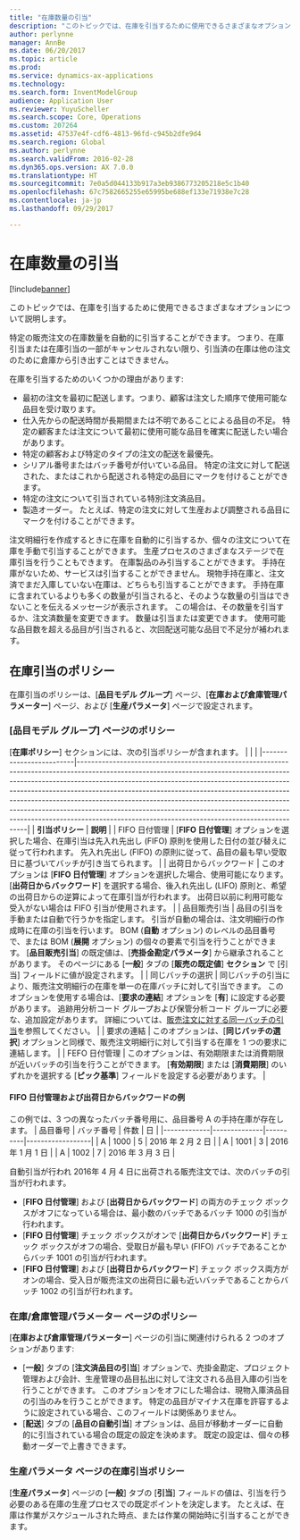 ```yaml
---
title: "在庫数量の引当"
description: "このトピックでは、在庫を引当するために使用できるさまざまなオプションについて説明します。"
author: perlynne
manager: AnnBe
ms.date: 06/20/2017
ms.topic: article
ms.prod: 
ms.service: dynamics-ax-applications
ms.technology: 
ms.search.form: InventModelGroup
audience: Application User
ms.reviewer: YuyuScheller
ms.search.scope: Core, Operations
ms.custom: 207264
ms.assetid: 47537e4f-cdf6-4813-96fd-c945b2dfe9d4
ms.search.region: Global
ms.author: perlynne
ms.search.validFrom: 2016-02-28
ms.dyn365.ops.version: AX 7.0.0
ms.translationtype: HT
ms.sourcegitcommit: 7e0a5d044133b917a3eb9386773205218e5c1b40
ms.openlocfilehash: 67c7582665255e65995be688ef133e71938e7c28
ms.contentlocale: ja-jp
ms.lasthandoff: 09/29/2017

---
```


# <a name="reserve-inventory-quantities"></a>在庫数量の引当

[!include[banner](../includes/banner.md)]


このトピックでは、在庫を引当するために使用できるさまざまなオプションについて説明します。

特定の販売注文の在庫数量を自動的に引当することができます。 つまり、在庫引当または在庫引当の一部がキャンセルされない限り、引当済の在庫は他の注文のために倉庫から引き出すことはできません。

在庫を引当するためのいくつかの理由があります:
-   最初の注文を最初に配送します。つまり、顧客は注文した順序で使用可能な品目を受け取ります。
-   仕入先からの配送時間が長期間または不明であることによる品目の不足。 特定の顧客または注文について最初に使用可能な品目を確実に配送したい場合があります。
-   特定の顧客および特定のタイプの注文の配送を最優先。
-   シリアル番号またはバッチ番号が付いている品目。 特定の注文に対して配送された、またはこれから配送される特定の品目にマークを付けることができます。
-   特定の注文について引当されている特別注文済品目。
-   製造オーダー。 たとえば、特定の注文に対して生産および調整される品目にマークを付けることができます。

注文明細行を作成するときに在庫を自動的に引当するか、個々の注文について在庫を手動で引当することができます。 生産プロセスのさまざまなステージで在庫引当を行うこともできます。 在庫製品のみ引当することができます。 手持在庫がないため、サービスは引当することができません。 現物手持在庫と、注文済でまだ入庫していない在庫は、どちらも引当することができます。 手持在庫に含まれているよりも多くの数量が引当されると、そのような数量の引当はできないことを伝えるメッセージが表示されます。 この場合は、その数量を引当するか、注文済数量を変更できます。 数量は引当または変更できます。 使用可能な品目数を超える品目が引当されると、次回配送可能な品目で不足分が補われます。

## <a name="inventory-reservation-policies"></a>在庫引当のポリシー
在庫引当のポリシーは、[**品目モデル グループ**] ページ、[**在庫および倉庫管理パラメーター**] ページ、および [**生産パラメータ**] ページで設定されます。
### <a name="policies-on-the-item-model-groups-page"></a>[品目モデル グループ] ページのポリシー

[**在庫ポリシー**] セクションには、次の引当ポリシーが含まれます。
|                         |                                                                                                                                                                                                                                                                                                                                                                                                                                                                                                                                                    |
|-------------------------|----------------------------------------------------------------------------------------------------------------------------------------------------------------------------------------------------------------------------------------------------------------------------------------------------------------------------------------------------------------------------------------------------------------------------------------------------------------------------------------------------------------------------------------------------|
| **引当ポリシー**  | **説明**                                                                                                                                                                                                                                                                                                                                                                                                                                                                                                                                    |
| FIFO 日付管理    | [**FIFO 日付管理**] オプションを選択した場合、在庫引当は先入れ先出し (FIFO) 原則を使用した日付の並び替えに従って行われます。 先入れ先出し (FIFO) の原則に従って、品目の最も早い受取日に基づいてバッチが引き当てられます。                                                                                                                                                                                                                                                                       |
| 出荷日からバックワード | このオプションは [**FIFO 日付管理**] オプションを選択した場合、使用可能になります。 [**出荷日からバックワード**] を選択する場合、後入れ先出し (LIFO) 原則と、希望の出荷日からの逆算によって在庫引当が行われます。 出荷日以前に利用可能な受入がない場合は FIFO 引当が使用されます。                                                                                                                                                                                                           |
| 品目販売引当  | 品目の引当を手動または自動で行うかを指定します。 引当が自動の場合は、注文明細行の作成時に在庫の引当を行います。 BOM (**自動** オプション) のレベルの品目番号で、または BOM (**展開** オプション) の個々の要素で引当を行うことができます。 [**品目販売引当**] の既定値は、[**売掛金勘定パラメータ**] から継承されることがあります。 そのページにある [**一般**] タブの [**販売の既定値**] **セクション** で [引当] フィールドに値が設定されます。 |
| 同じバッチの選択    | 同じバッチの引当により、販売注文明細行の在庫を単一の在庫バッチに対して引当できます。 このオプションを使用する場合は、[**要求の連結**] オプションを [**有**] に設定する必要があります。 追跡用分析コード グループおよび保管分析コード グループに必要な、追加設定があります。 詳細については、[販売注文に対する同一バッチの引当](../sales-marketing/reserve-same-batch-sales-order.md)を参照してください。                                                          |
| 要求の連結 | このオプションは、[**同じバッチの選択**] オプションと同様で、販売注文明細行に対して引当する在庫を 1 つの要求に連結します。                                                                                                                                                                                                                                                                                                                                                                                      |
| FEFO 日付管理    | このオプションは、有効期限または消費期限が近いバッチの引当を行うことができます。 [**有効期限**] または [**消費期限**] のいずれかを選択する [**ピック基準**] フィールドを設定する必要があります。                                                                                                                                                                                                                                                                                                                              |

#### <a name="example-for-fifo-date-controlled-and-backward-from-ship-date"></a>FIFO 日付管理および出荷日からバックワードの例

この例では、3 つの異なったバッチ番号用に、品目番号 A の手持在庫が存在します。
| 品目番号 | バッチ番号 | 件数 | 日             |
|-------------|--------------|----------|------------------|
| A           | 1000         | 5        | 2016 年 2 月 2 日 |
| A           | 1001         | 3        | 2016年 1 月 1 日  |
| A           | 1002         | 7        | 2016 年 3 月 3 日    |

自動引当が行われ 2016年 4 月 4 日に出荷される販売注文では、次のバッチの引当が行われます。
-   [**FIFO 日付管理**] および [**出荷日からバックワード**] の両方のチェック ボックスがオフになっている場合は、最小数のバッチであるバッチ 1000 の引当が行われます。
-   [**FIFO 日付管理**] チェック ボックスがオンで [**出荷日からバックワード**] チェック ボックスがオフの場合、受取日が最も早い (FIFO) バッチであることからバッチ 1001 の引当が行われます。
-   [**FIFO 日付管理**] および [**出荷日からバックワード**] チェック ボックス両方がオンの場合、受入日が販売注文の出荷日に最も近いバッチであることからバッチ 1002 の引当が行われます。

### <a name="policies-on-the-inventory-and-warehouse-management-parameter-page"></a>在庫/倉庫管理パラメーター ページのポリシー

[**在庫および倉庫管理パラメーター**] ページの引当に関連付けられる 2 つのオプションがあります:
-   [**一般**] タブの [**注文済品目の引当**] オプションで、売掛金勘定、プロジェクト管理および会計、生産管理の品目払出に対して注文される品目入庫の引当を行うことができます。 このオプションをオフにした場合は、現物入庫済品目の引当のみを行うことができます。 特定の品目がマイナス在庫を許容するように設定されている場合、このフィールドは関係ありません。
-   [**配送**] タブの [**品目の自動引当**] オプションは、品目が移動オーダーに自動的に引当されている場合の既定の設定を決めます。 既定の設定は、個々の移動オーダーで上書きできます。

### <a name="inventory-reservation-policies-on-the-production-parameters-page"></a>生産パラメータ ページの在庫引当ポリシー

[**生産パラメータ**] ページの [**一般**] タブの [**引当**] フィールドの値は、引当を行う必要のある在庫の生産プロセスでの既定ポイントを決定します。 たとえば、在庫は作業がスケジュールされた時点、または作業の開始時に引当することができます。


